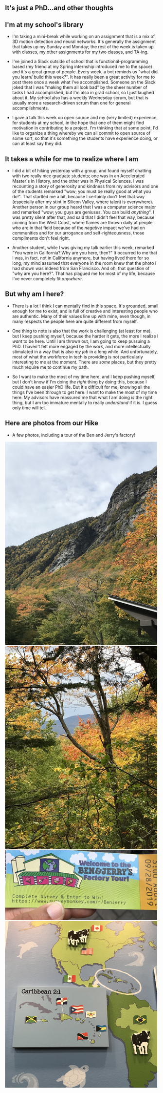 ## It's just a PhD...and other thoughts

## I'm at my school's library
- I'm taking a mini-break while working on an assignment that is a mix of 3D motion detection and neural networks. 
  It's generally the assignment that takes up my Sunday and Monday; the rest of the week is taken up with classes,
  my other assignments for my two classes, and TA-ing.
  
- I've joined a Slack outside of school that is functional-programming based (my friend at my Spring internship introduced
  me to the space) and it's a great group of people. Every week, a bot reminds us "what did you learn/ build this week?".
  It has really been a great activity for me to post there once a week what I've accomplished. 
  Someone on the Slack joked that I was "making them all look bad" by the sheer number of tasks
  I had accomplished, but I'm also in grad school, so I just laughed about it. My school also has a weekly
  Wednesday scrum, but that is usually more a research-driven scrum than one for general accomplishments.
  
- I gave a talk this week on open source and my (very limited) experience, for students at my school, in the hope that
  one of them might find motivation in contributing to a project. I'm thinking that at some point, I'd like to organize
  a thing whereby we can all commit to open source of some sort, so that it's something the students have experience
  doing, or can at least say they did. 
  
## It takes a while for me to realize where I am
- I did a bit of hiking yesterday with a group, and found myself chatting with two really nice graduate students;
  one was in an Accelerated Master's in History, and the other was in Physical Sciences. I was recounting a story
  of generosity and kindness from my advisors and one of the students remarked "wow; you must be really good at 
  what you do!". That startled me a bit, because I certainly don't feel that way (especially after my stint in 
  Silicon Valley, where talent is everywhere). Another person in our group heard that I was a computer science major
  and remarked "wow; you guys are geniuses. You can build *anything*". I was pretty silent after that, and said that
  I didn't feel that way, because coming from the West Coast, where flames are thrown daily at people who are in that
  field because of the *negative* impact we've had on communities and for our arrogance and self-righteousness,
  those compliments don't feel right. 
  
- Another student, while I was giving my talk earlier this week, remarked "You were in California? Why are you here, then?"
  It occurred to me that I was, in fact, not in California anymore, but having lived there for so long, my mind assumed
  that everyone in the room knew that the photo I had shown was indeed from San Francisco. And oh, that question of
  "why are you here?". That has plagued me for most of my life, because I've never completely fit *anywhere*.
  
## But why am I here?
- There is a lot I think I can mentally find in this space. It's grounded, small enough for me to exist, and is full of
  creative and interesting people who are authentic. Many of their values line up with mine, even though, in many respects
  the people here are quite different from myself. 
  
- One thing to note is also that the work is challenging (at least for me), but I keep pushing myself, because the harder
  it gets, the more I realize I *want* to be here. Until I am thrown out, I am going to keep pursuing a PhD. 
  I haven't felt more engaged by the work, and more intellectually stimulated in a way that is also *my job* in a long while.
  And unfortunately, most of what the workforce in tech is providing is not particularly interesting to me at the moment.
  There are *some* places, but they pretty much require me to continue my path. 
  
- So I want to make the most of my time here, and I keep pushing myself, but I don't know if I'm doing the *right* thing
  by doing this, because I could have an easier PhD life. But it's difficult for me, knowing all the things I've been through
  to get here. I want to make the most of my time here. My advisors have reassured me that what I am doing *is* the right thing,
  but I am too immature mentally to really *understand* if it is. I guess only time will tell. 
  
## Here are photos from our Hike

- A few photos, including a tour of the Ben and Jerry's factory!
  
<img src="/images/GSoc_/sp1.png" width="500">

<img src="/images/GSoc_/sp2.png" width="500">

<img src="/images/GSoc_/sp3.png" width="500">

<img src="/images/GSoc_/sp4.png" width="500">
  
